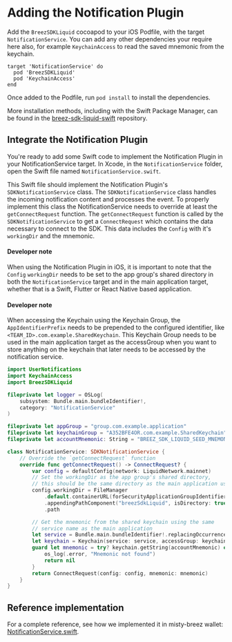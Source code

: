 # Adding the Notification Plugin

Add the `BreezSDKLiquid` cocoapod to your iOS Podfile, with the target `NotificationService`. You can add any other dependencies your require here also, for example `KeychainAccess` to read the saved mnemonic from the keychain.

```podfile
target 'NotificationService' do
  pod 'BreezSDKLiquid'
  pod 'KeychainAccess'
end
```

Once added to the Podfile, run `pod install` to install the dependencies.

More installation methods, including with the Swift Package Manager, can be found in the [breez-sdk-liquid-swift](https://github.com/breez/breez-sdk-liquid-swift/blob/main/README.md) repository.

## Integrate the Notification Plugin

You're ready to add some Swift code to implement the Notification Plugin in your NotificationService target. In Xcode, in the `NotificationService` folder, open the Swift file named `NotificationService.swift`.

This Swift file should implement the Notification Plugin's `SDKNotificationService` class. The `SDKNotificationService` class handles the incoming notification content and processes the event. To properly implement this class the NotificationService needs to override at least the `getConnectRequest` function. The `getConnectRequest` function is called by the `SDKNotificationService` to get a `ConnectRequest` which contains the data necessary to connect to the SDK. This data includes the `Config` with it's `workingDir` and the mnemonic.

<div class="warning">
<h4>Developer note</h4>
When using the Notification Plugin in iOS, it is important to note that the <code>Config</code> <code>workingDir</code> needs to be set to the app group's shared directory in both the <code>NotificationService</code> target and in the main application target, whether that is a Swift, Flutter or React Native based application.
</div>
<div class="warning">
<h4>Developer note</h4>
When accessing the Keychain using the Keychain Group, the <code>AppIdentifierPrefix</code> needs to be prepended to the configured identifier, like <code>&lt;TEAM_ID&gt;.com.example.SharedKeychain</code>. This Keychain Group needs to be used in the main application target as the accessGroup when you want to store anything on the keychain that later needs to be accessed by the notification service.
</div>

```swift
import UserNotifications
import KeychainAccess
import BreezSDKLiquid

fileprivate let logger = OSLog(
    subsystem: Bundle.main.bundleIdentifier!,
    category: "NotificationService"
)

fileprivate let appGroup = "group.com.example.application"
fileprivate let keychainGroup = "A352BFE4OR.com.example.SharedKeychain"
fileprivate let accountMnemonic: String = "BREEZ_SDK_LIQUID_SEED_MNEMONIC"

class NotificationService: SDKNotificationService {
    // Override the `getConnectRequest` function
    override func getConnectRequest() -> ConnectRequest? {
        var config = defaultConfig(network: LiquidNetwork.mainnet)
        // Set the workingDir as the app group's shared directory,
        // this should be the same directory as the main application uses
        config.workingDir = FileManager
            .default.containerURL(forSecurityApplicationGroupIdentifier: appGroup)!
            .appendingPathComponent("breezSdkLiquid", isDirectory: true)
            .path

        // Get the mnemonic from the shared keychain using the same 
        // service name as the main application
        let service = Bundle.main.bundleIdentifier!.replacingOccurrences(of: ".NotificationService", with: "")
        let keychain = Keychain(service: service, accessGroup: keychainGroup)
        guard let mnemonic = try? keychain.getString(accountMnemonic) else {
            os_log(.error, "Mnemonic not found")
            return nil
        }
        return ConnectRequest(config: config, mnemonic: mnemonic)
    }
}
```

## Reference implementation
For a complete reference, see how we implemented it in misty-breez wallet: [NotificationService.swift](https://github.com/breez/misty-breez/blob/main/ios/Breez%20Notification%20Service%20Extension/NotificationService.swift).